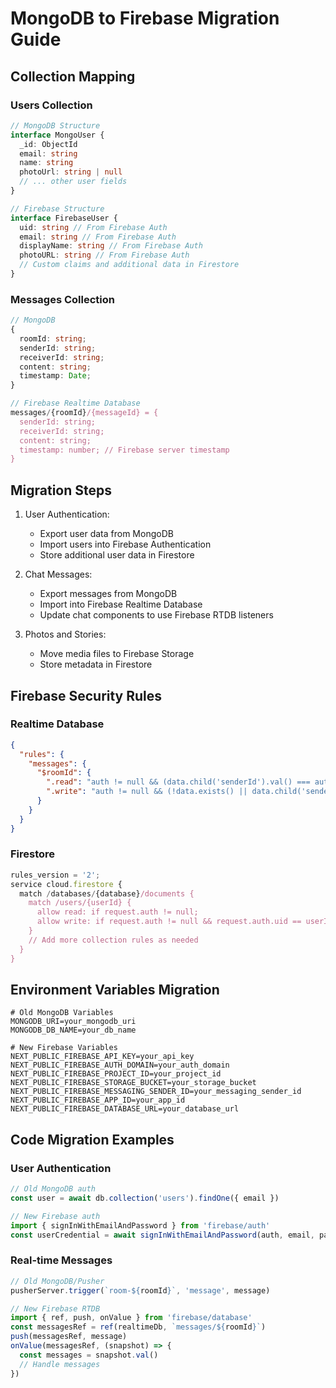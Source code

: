 # MongoDB to Firebase Migration Guide

## Collection Mapping

### Users Collection

```typescript
// MongoDB Structure
interface MongoUser {
  _id: ObjectId
  email: string
  name: string
  photoUrl: string | null
  // ... other user fields
}

// Firebase Structure
interface FirebaseUser {
  uid: string // From Firebase Auth
  email: string // From Firebase Auth
  displayName: string // From Firebase Auth
  photoURL: string // From Firebase Auth
  // Custom claims and additional data in Firestore
}
```

### Messages Collection

```typescript
// MongoDB
{
  roomId: string;
  senderId: string;
  receiverId: string;
  content: string;
  timestamp: Date;
}

// Firebase Realtime Database
messages/{roomId}/{messageId} = {
  senderId: string;
  receiverId: string;
  content: string;
  timestamp: number; // Firebase server timestamp
}
```

## Migration Steps

1. User Authentication:

   - Export user data from MongoDB
   - Import users into Firebase Authentication
   - Store additional user data in Firestore

2. Chat Messages:

   - Export messages from MongoDB
   - Import into Firebase Realtime Database
   - Update chat components to use Firebase RTDB listeners

3. Photos and Stories:
   - Move media files to Firebase Storage
   - Store metadata in Firestore

## Firebase Security Rules

### Realtime Database

```json
{
  "rules": {
    "messages": {
      "$roomId": {
        ".read": "auth != null && (data.child('senderId').val() === auth.uid || data.child('receiverId').val() === auth.uid)",
        ".write": "auth != null && (!data.exists() || data.child('senderId').val() === auth.uid)"
      }
    }
  }
}
```

### Firestore

```javascript
rules_version = '2';
service cloud.firestore {
  match /databases/{database}/documents {
    match /users/{userId} {
      allow read: if request.auth != null;
      allow write: if request.auth != null && request.auth.uid == userId;
    }
    // Add more collection rules as needed
  }
}
```

## Environment Variables Migration

```plaintext
# Old MongoDB Variables
MONGODB_URI=your_mongodb_uri
MONGODB_DB_NAME=your_db_name

# New Firebase Variables
NEXT_PUBLIC_FIREBASE_API_KEY=your_api_key
NEXT_PUBLIC_FIREBASE_AUTH_DOMAIN=your_auth_domain
NEXT_PUBLIC_FIREBASE_PROJECT_ID=your_project_id
NEXT_PUBLIC_FIREBASE_STORAGE_BUCKET=your_storage_bucket
NEXT_PUBLIC_FIREBASE_MESSAGING_SENDER_ID=your_messaging_sender_id
NEXT_PUBLIC_FIREBASE_APP_ID=your_app_id
NEXT_PUBLIC_FIREBASE_DATABASE_URL=your_database_url
```

## Code Migration Examples

### User Authentication

```typescript
// Old MongoDB auth
const user = await db.collection('users').findOne({ email })

// New Firebase auth
import { signInWithEmailAndPassword } from 'firebase/auth'
const userCredential = await signInWithEmailAndPassword(auth, email, password)
```

### Real-time Messages

```typescript
// Old MongoDB/Pusher
pusherServer.trigger(`room-${roomId}`, 'message', message)

// New Firebase RTDB
import { ref, push, onValue } from 'firebase/database'
const messagesRef = ref(realtimeDb, `messages/${roomId}`)
push(messagesRef, message)
onValue(messagesRef, (snapshot) => {
  const messages = snapshot.val()
  // Handle messages
})
```
